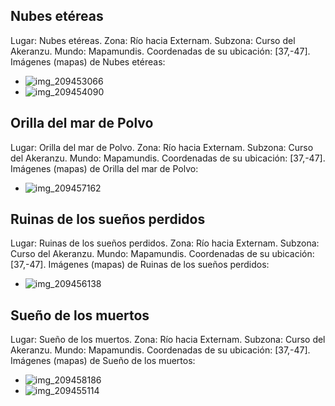 ## Nubes etéreas
Lugar: Nubes etéreas.
Zona: Río hacia Externam.
Subzona: Curso del Akeranzu.
Mundo: Mapamundis.
Coordenadas de su ubicación: [37,-47].
Imágenes (mapas) de Nubes etéreas:
- ![img_209453066](https://media.discordapp.net/attachments/1115311447145193482/1115349308284354580/209453066.jpg)
- ![img_209454090](https://media.discordapp.net/attachments/1115311447145193482/1115349338344915104/209454090.jpg)

## Orilla del mar de Polvo
Lugar: Orilla del mar de Polvo.
Zona: Río hacia Externam.
Subzona: Curso del Akeranzu.
Mundo: Mapamundis.
Coordenadas de su ubicación: [37,-47].
Imágenes (mapas) de Orilla del mar de Polvo:
- ![img_209457162](https://media.discordapp.net/attachments/1115311447145193482/1115349431349412021/209457162.jpg)

## Ruinas de los sueños perdidos
Lugar: Ruinas de los sueños perdidos.
Zona: Río hacia Externam.
Subzona: Curso del Akeranzu.
Mundo: Mapamundis.
Coordenadas de su ubicación: [37,-47].
Imágenes (mapas) de Ruinas de los sueños perdidos:
- ![img_209456138](https://media.discordapp.net/attachments/1115311447145193482/1115349399221063710/209456138.jpg)

## Sueño de los muertos
Lugar: Sueño de los muertos.
Zona: Río hacia Externam.
Subzona: Curso del Akeranzu.
Mundo: Mapamundis.
Coordenadas de su ubicación: [37,-47].
Imágenes (mapas) de Sueño de los muertos:
- ![img_209458186](https://media.discordapp.net/attachments/1115311447145193482/1115349461917503488/209458186.jpg)
- ![img_209455114](https://media.discordapp.net/attachments/1115311447145193482/1115349368569085952/209455114.jpg)
